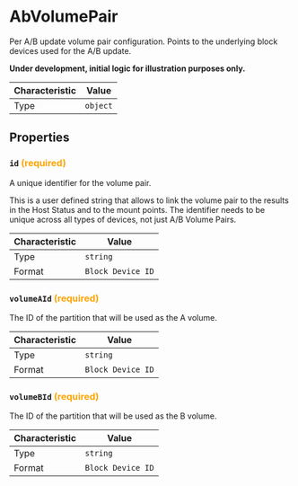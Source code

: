 <!-- THIS FILE IS AUTOMATICALLY GENERATED BY DOCBUILDER, DO NOT EDIT MANUALLY! -->

# AbVolumePair

Per A/B update volume pair configuration. Points to the underlying block devices used for the A/B update.

**Under development, initial logic for illustration purposes only.**

| Characteristic | Value    |
| -------------- | -------- |
| Type           | `object` |

## Properties

### `id` **<span style="color:orange;">(required)</span>**

A unique identifier for the volume pair.

This is a user defined string that allows to link the volume pair to the results in the Host Status and to the mount points. The identifier needs to be unique across all types of devices, not just A/B Volume Pairs.

| Characteristic | Value             |
| -------------- | ----------------- |
| Type           | `string`          |
| Format         | `Block Device ID` |

### `volumeAId` **<span style="color:orange;">(required)</span>**

The ID of the partition that will be used as the A volume.

| Characteristic | Value             |
| -------------- | ----------------- |
| Type           | `string`          |
| Format         | `Block Device ID` |

### `volumeBId` **<span style="color:orange;">(required)</span>**

The ID of the partition that will be used as the B volume.

| Characteristic | Value             |
| -------------- | ----------------- |
| Type           | `string`          |
| Format         | `Block Device ID` |

